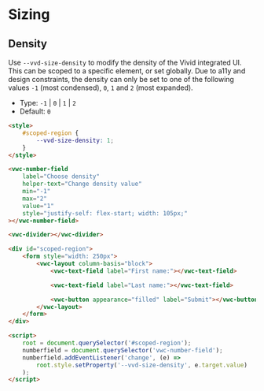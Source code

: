 ﻿# Sizing

## Density

Use `--vvd-size-density` to modify the density of the Vivid integrated UI. This can be scoped to a specific element, or set globally.
Due to a11y and design constraints, the density can only be set to one of the following values `-1` (most condensed), `0`, `1` and `2` (most expanded).

- Type: `-1` | `0` | `1` | `2`
- Default: `0`

```html preview blocks
<style>
	#scoped-region {
		--vvd-size-density: 1;
	}
</style>

<vwc-number-field
	label="Choose density"
	helper-text="Change density value"
	min="-1"
	max="2"
	value="1"
	style="justify-self: flex-start; width: 105px;"
></vwc-number-field>

<vwc-divider></vwc-divider>

<div id="scoped-region">
	<form style="width: 250px">
		<vwc-layout column-basis="block">
			<vwc-text-field label="First name:"></vwc-text-field>

			<vwc-text-field label="Last name:"></vwc-text-field>

			<vwc-button appearance="filled" label="Submit"></vwc-button>
		</vwc-layout>
	</form>
</div>

<script>
	root = document.querySelector('#scoped-region');
	numberfield = document.querySelector('vwc-number-field');
	numberfield.addEventListener('change', (e) =>
		root.style.setProperty('--vvd-size-density', e.target.value)
	);
</script>
```

